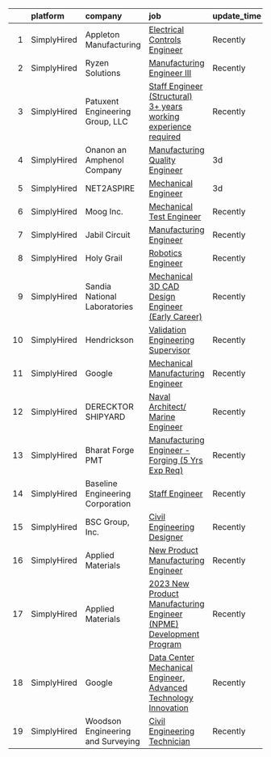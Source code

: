

|    | platform    | company                           | job                                                                                                                                                                        | update_time   | location          |
|---:|:------------|:----------------------------------|:---------------------------------------------------------------------------------------------------------------------------------------------------------------------------|:--------------|:------------------|
|  1 | SimplyHired | Appleton Manufacturing            | [Electrical Controls Engineer](https://www.simplyhired.com/job/Cj-EFNC2ZSUmAaGnQkwY2oi7jS1jKitfqCvza_V2VtW8yqWCkhn3HQ?q=3d+engineer)                                       | Recently      | Neenah, WI        |
|  2 | SimplyHired | Ryzen Solutions                   | [Manufacturing Engineer III](https://www.simplyhired.com/job/fPLylcWU3EGOrUllPV08SbBX3BBdjK8IKgZVfd8ZYiAg9W4pxD8WWQ?q=3d+engineer)                                         | Recently      | San Jose, CA      |
|  3 | SimplyHired | Patuxent Engineering Group, LLC   | [Staff Engineer (Structural) 3+ years working experience required](https://www.simplyhired.com/job/pKHOB9vJobUoTeclyw3bLhdh0S6dqOH2Yop-Zc5p-RUD1zAtm6lClA?q=3d+engineer)   | Recently      | Elkridge, MD      |
|  4 | SimplyHired | Onanon an Amphenol Company        | [Manufacturing Quality Engineer](https://www.simplyhired.com/job/SS-fe98TAlQCxgf850PvQ7N1_YQHueCqxhILgcfpIGcsUKnWWDQFcg?q=3d+engineer)                                     | 3d            | Milpitas, CA      |
|  5 | SimplyHired | NET2ASPIRE                        | [Mechanical Engineer](https://www.simplyhired.com/job/9MdeeUfiBu27lrWBlffqfQPYewj4uCQlGJnSoec72t0ODnW5fiZScA?q=3d+engineer)                                                | 3d            | Remote            |
|  6 | SimplyHired | Moog Inc.                         | [Mechanical Test Engineer](https://www.simplyhired.com/job/pq-TeQOGpOEIPkwDpqYzGFBHuIOIS6tqH9LJBzXgpZhWMD6fn7kfUw?q=3d+engineer)                                           | Recently      | Mountain View, CA |
|  7 | SimplyHired | Jabil Circuit                     | [Manufacturing Engineer](https://www.simplyhired.com/job/x-EF-e-SVp6f-R9XcfObFimbkRqjFUNVMmsdSzfEwI1Im19-6QeVKg?q=3d+engineer)                                             | Recently      | San Jose, CA      |
|  8 | SimplyHired | Holy Grail                        | [Robotics Engineer](https://www.simplyhired.com/job/4gjxfeTCuiHecTOYIc-SVcvZ3JpF7tRIOWbpu0Op3aaSqWBl1CEKjQ?q=3d+engineer)                                                  | Recently      | Mountain View, CA |
|  9 | SimplyHired | Sandia National Laboratories      | [Mechanical 3D CAD Design Engineer (Early Career)](https://www.simplyhired.com/job/0U7jG7SA96vgo-z_HUZZjLDBcom4DG_RLCyK_MnBmkPIYZ9ivxFKQg?q=3d+engineer)                   | Recently      | Livermore, CA     |
| 10 | SimplyHired | Hendrickson                       | [Validation Engineering Supervisor](https://www.simplyhired.com/job/mQJTaXgo8WNMJNWXSlivVmyy7gWWoaF6wAxV76ZOioravhGXMHmw9w?q=3d+engineer)                                  | Recently      | Hebron, OH        |
| 11 | SimplyHired | Google                            | [Mechanical Manufacturing Engineer](https://www.simplyhired.com/job/7MkozisR6hgCB_sKksLm_d_R_WhYQl2pvsZnxL4EVH-Pkjl1IQ7D9A?q=3d+engineer)                                  | Recently      | Sunnyvale, CA     |
| 12 | SimplyHired | DERECKTOR SHIPYARD                | [Naval Architect/ Marine Engineer](https://www.simplyhired.com/job/xTCZWpkmuNyJv6it4bev_fhJ8_15Wq_cdC6O67ek85fYK3gkbmQarA?q=3d+engineer)                                   | Recently      | Mamaroneck, NY    |
| 13 | SimplyHired | Bharat Forge PMT                  | [Manufacturing Engineer - Forging (5 Yrs Exp Req)](https://www.simplyhired.com/job/siq4lefIes52CJZvjwDqsL4T_YLA1Zelyy7u1qeQ-T_XsgHlZsCaVQ?q=3d+engineer)                   | Recently      | Surgoinsville, TN |
| 14 | SimplyHired | Baseline Engineering Corporation  | [Staff Engineer](https://www.simplyhired.com/job/igST8TmvGYr2lOXvI28EhJUV33Etdo9WTw784iMnPTLYGSciM2576w?q=3d+engineer)                                                     | Recently      | Cheyenne, WY      |
| 15 | SimplyHired | BSC Group, Inc.                   | [Civil Engineering Designer](https://www.simplyhired.com/job/0fHQebJYjoY76SLd59IRja7M1rA36Hyj6rSd_MR_CDxghcaX0l8LqA?q=3d+engineer)                                         | Recently      | West Yarmouth, MA |
| 16 | SimplyHired | Applied Materials                 | [New Product Manufacturing Engineer](https://www.simplyhired.com/job/8VLNDnpIVwjCfH7FVttRE0kvRB0j3WGXBYpf3wwPowmT5W7rJGCA-w?q=3d+engineer)                                 | Recently      | San Jose, CA      |
| 17 | SimplyHired | Applied Materials                 | [2023 New Product Manufacturing Engineer (NPME) Development Program](https://www.simplyhired.com/job/COb1BAL2jrkcB5FQUEV0IqQZeUbY9SDv7ST9obmtzHVvZEApthxL-g?q=3d+engineer) | Recently      | Santa Clara, CA   |
| 18 | SimplyHired | Google                            | [Data Center Mechanical Engineer, Advanced Technology Innovation](https://www.simplyhired.com/job/EGqILW0a8gp3aCFBQkegVybU_gkdiivMxcKDrdXCdkhPywSZoxftzQ?q=3d+engineer)    | Recently      | Sunnyvale, CA     |
| 19 | SimplyHired | Woodson Engineering and Surveying | [Civil Engineering Technician](https://www.simplyhired.com/job/IyoRukS4tozInApyj-hyuHQ_GJEkFC9z_6J3VcdIJttF08IyF1ug2Q?q=3d+engineer)                                       | Recently      | Flagstaff, AZ     |